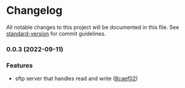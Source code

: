 # Changelog

All notable changes to this project will be documented in this file. See [standard-version](https://github.com/conventional-changelog/standard-version) for commit guidelines.

### 0.0.3 (2022-09-11)


### Features

* sftp server that handles read and write ([8caef02](https://github.com/MollardMichael/sftp-mock-server/commit/8caef02e4fb386ad82566631818ce7938833461c))
